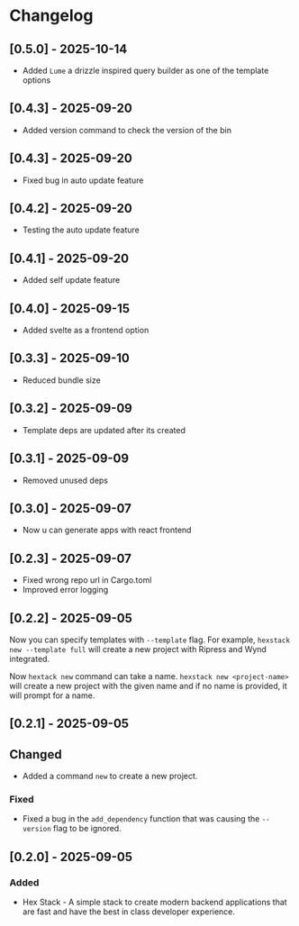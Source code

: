 # Changelog

## [0.5.0] - 2025-10-14

- Added `Lume` a drizzle inspired query builder as one of the template options

## [0.4.3] - 2025-09-20

- Added version command to check the version of the bin

## [0.4.3] - 2025-09-20

- Fixed bug in auto update feature

## [0.4.2] - 2025-09-20

- Testing the auto update feature

## [0.4.1] - 2025-09-20

- Added self update feature

## [0.4.0] - 2025-09-15

- Added svelte as a frontend option

## [0.3.3] - 2025-09-10

- Reduced bundle size

## [0.3.2] - 2025-09-09

- Template deps are updated after its created

## [0.3.1] - 2025-09-09

- Removed unused deps

## [0.3.0] - 2025-09-07

- Now u can generate apps with react frontend

## [0.2.3] - 2025-09-07

- Fixed wrong repo url in Cargo.toml
- Improved error logging

## [0.2.2] - 2025-09-05

Now you can specify templates with `--template` flag. For example, `hexstack new --template full` will create a new project with Ripress and Wynd integrated.

Now `hextack new` command can take a name. `hexstack new <project-name>` will create a new project with the given name and if no name is provided, it will prompt for a name.

## [0.2.1] - 2025-09-05

## Changed

- Added a command `new` to create a new project.

### Fixed

- Fixed a bug in the `add_dependency` function that was causing the `--version` flag to be ignored.

## [0.2.0] - 2025-09-05

### Added

- Hex Stack - A simple stack to create modern backend applications that are fast and have the best in class developer experience.
